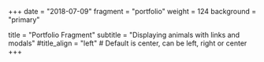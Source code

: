 +++
date = "2018-07-09"
fragment = "portfolio"
weight = 124
background = "primary"

title = "Portfolio Fragment"
subtitle = "Displaying animals with links and modals"
#title_align = "left" # Default is center, can be left, right or center
+++
